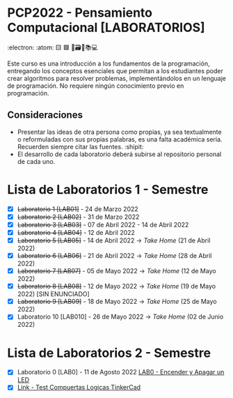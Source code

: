 # PCP2022 - Pensamiento Computacional [LABORATORIOS]
:electron: :atom: :yellow_square: :green_square: :satellite::card_file_box::open_file_folder::books::computer:

Este curso es una introducción a los fundamentos de la programación, entregando los conceptos esenciales que permitan a los estudiantes poder crear algoritmos para resolver problemas, implementándolos en un lenguaje de programación. No requiere ningún conocimiento previo en programación.

## Consideraciones
- Presentar las ideas de otra persona como propias, ya sea textualmente o reformuladas con sus propias palabras, es una falta académica seria. Recuerden siempre citar las fuentes. :shipit:
- El desarrollo de cada laboratorio deberá subirse al repositorio personal de cada uno.

# Lista de Laboratorios 1 - Semestre

- [X] ~~Laboratorio 1 [LAB01]~~ - 24 de Marzo 2022
- [X] ~~Laboratorio 2 [LAB02]~~ - 31 de Marzo 2022
- [X] ~~Laboratorio 3 [LAB03]~~ - 07 de Abril 2022 - 14 de Abril 2022
- [X] ~~Laboratorio 4 [LAB04]~~ - 12 de Abril 2022
- [X] ~~Laboratorio 5 [LAB05]~~ - 14 de Abril 2022 -> _Take Home_ (21 de Abril 2022)
- [X] ~~Laboratorio 6 [LAB06]~~ - 21 de Abril 2022 -> _Take Home_ (28 de Abril 2022) 
- [X] ~~Laboratorio 7 [LAB07]~~ - 05 de Mayo 2022 -> _Take Home_ (12 de Mayo 2022) 
- [X] ~~Laboratorio 8 [LAB08]~~ - 12 de Mayo 2022 -> _Take Home_ (19 de Mayo 2022) [SIN ENUNCIADO]
- [X] ~~Laboratorio 9 [LAB09]~~ - 18 de Mayo 2022 -> _Take Home_ (25 de Mayo 2022) 
- [X] Laboratorio 10 [LAB010] - 26 de Mayo 2022 -> _Take Home_ (02 de Junio 2022) 

# Lista de Laboratorios 2 - Semestre

- [X] Laboratorio 0 [LAB0] - 11 de Agosto 2022 
[LAB0 - Encender y Apagar un LED](http://mecabot-ula.org/tutoriales/arduino/practica1-encender-y-apagar-con-arduino/)
- [X] [Link - Test Compuertas Logicas TinkerCad](https://www.tinkercad.com/things/9tVK3gRX5QP)
